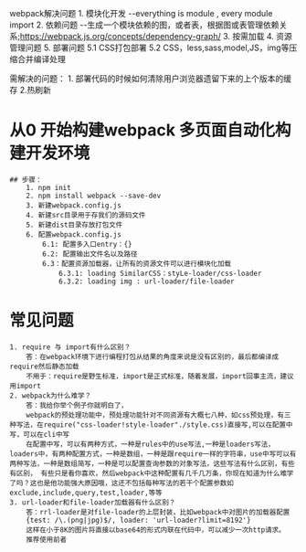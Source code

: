 webpack解决问题
	1. 模块化开发 --everything is module , every module import
	2. 依赖问题  --生成一个模块依赖的图，或者表，根据图或表管理依赖关系;https://webpack.js.org/concepts/dependency-graph/
	3. 按需加载
	4. 资源管理问题
	5. 部署问题
		5.1 CSS打包部署
		5.2 CSS，less,sass,model,JS，img等压缩合并编译处理

需解决的问题：
	1. 部署代码的时候如何清除用户浏览器遗留下来的上个版本的缓存
	2.热刷新

# 从0 开始构建webpack 多页面自动化构建开发环境

	## 步骤：
		1. npm init
		2. npm install webpack --save-dev
		3. 新建webpack.config.js
		4. 新建src目录用于存我们的源码文件
		5. 新建dist目录存放打包文件
		6. 配置webpack.config.js
			6.1: 配置多入口entry：{}
			6.2: 配置输出文件名以及路径
			6.3：配置资源加载器，让所有的资源文件可以进行模块化加载
				6.3.1: loading SimilarCSS：styLe-loader/css-loader
				6.3.2: loading img : url-loader/file-loader




# 常见问题
	1. require 与 import有什么区别？
		答：在webpack环境下进行编程打包从结果的角度来说是没有区别的，最后都编译成require然后静态加载
		不用于：require是野生标准，import是正式标准，随着发展，import回事主流，建议用import
	2. webpack为什么难学？
		答：我给你举个例子你就明白了，
		webpack的预处理功能中，预处理功能针对不同资源有大概七八种，如css预处理，有三种写法，在require("css-loader!style-loader"./style.css)直接写,可以在配置中写，可以在cli中写
		在配置中写，可以有两种方式，一种是rules中的use写法,一种是loaders写法，loaders中，有两种配置方式，一种是数组，一种是跟require一样的字符串，use中写可以有两种写法，一种是数组简写，一种是可以配置查询参数的对象写法，这些写法有什么区别，有些有区别， 有些只是看你喜欢，然后webpack中这种配置有几千几万条，你现在知道为什么难学了吗？这也是他功能强大原因哦，这还不包括每种写法的若干个配置参数如exclude,include,query,test,loader,等等
	3. url-loader和file-loader加载器有什么区别？
		答：rrl-loader是对file-loader的上层封装，比如webpack中对图片的加载器配置
		{test: /\.(png|jpg)$/, loader: 'url-loader?limit=8192'}
		这样在小于8K的图片将直接以base64的形式内联在代码中，可以减少一次http请求。
		推荐使用前者
